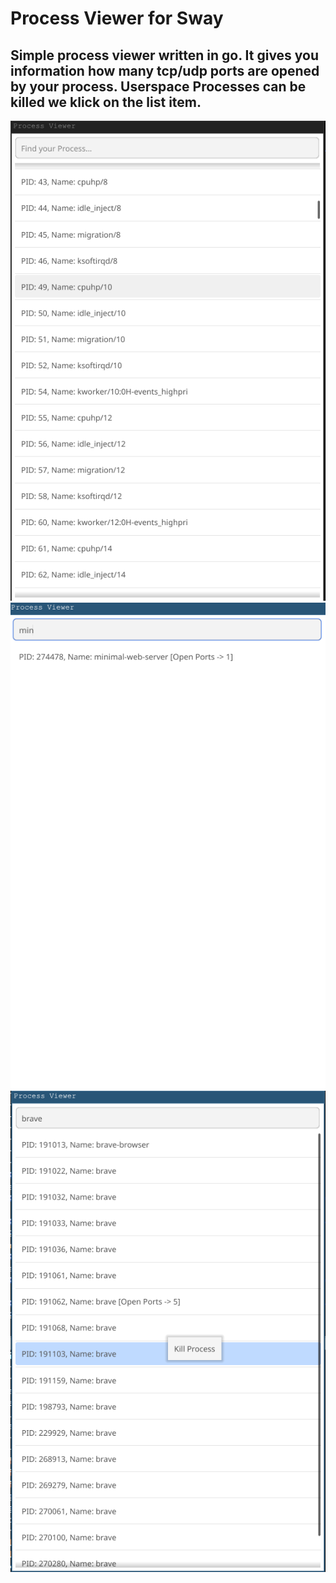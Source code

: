 # Process Viewer for Sway

## Simple process viewer written in go. It gives you information how many tcp/udp ports are opened by your process. Userspace Processes can be killed we klick on the list item.
![image info](/img/viewer.png)
![image info](/img/viewer2.png)
![image info](/img/viewer3.png)
